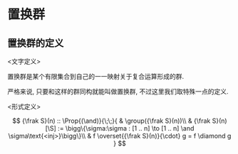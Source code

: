 # 置换群

## 置换群的定义

\<文字定义\>

置换群是某个有限集合到自己的一一映射关于复合运算形成的群. 

严格来说, 只要和这样的群同构就能叫做置换群, 不过这里我们取特殊一点的定义. 

\<形式定义\>

$$
{\frak S}(n) :: \Prop{(\and)}{\;\;}{
    & \group({\frak S}(n))\\
    & {\frak S}(n)[\S] := \bigg\{\sigma:\sigma : [1 .. n] \to [1 .. n] \and \sigma\text{<inj>}\bigg\}\\
    & f \overset{{\frak S}(n)}{\cdot} g = f \diamond g
}
$$

